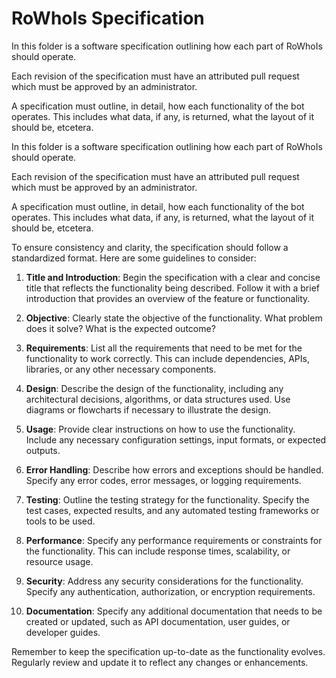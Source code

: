 # RoWhoIs Specification

In this folder is a software specification outlining how each part of RoWhoIs should operate.

Each revision of the specification must have an attributed pull request which must be approved by an administrator.

A specification must outline, in detail, how each functionality of the bot operates. This includes what data, if any, is returned, what the layout of it should be, etcetera.


In this folder is a software specification outlining how each part of RoWhoIs should operate.

Each revision of the specification must have an attributed pull request which must be approved by an administrator.

A specification must outline, in detail, how each functionality of the bot operates. This includes what data, if any, is returned, what the layout of it should be, etcetera.

To ensure consistency and clarity, the specification should follow a standardized format. Here are some guidelines to consider:

1. **Title and Introduction**: Begin the specification with a clear and concise title that reflects the functionality being described. Follow it with a brief introduction that provides an overview of the feature or functionality.

2. **Objective**: Clearly state the objective of the functionality. What problem does it solve? What is the expected outcome?

3. **Requirements**: List all the requirements that need to be met for the functionality to work correctly. This can include dependencies, APIs, libraries, or any other necessary components.

4. **Design**: Describe the design of the functionality, including any architectural decisions, algorithms, or data structures used. Use diagrams or flowcharts if necessary to illustrate the design.

5. **Usage**: Provide clear instructions on how to use the functionality. Include any necessary configuration settings, input formats, or expected outputs.

6. **Error Handling**: Describe how errors and exceptions should be handled. Specify any error codes, error messages, or logging requirements.

7. **Testing**: Outline the testing strategy for the functionality. Specify the test cases, expected results, and any automated testing frameworks or tools to be used.

8. **Performance**: Specify any performance requirements or constraints for the functionality. This can include response times, scalability, or resource usage.

9. **Security**: Address any security considerations for the functionality. Specify any authentication, authorization, or encryption requirements.

10. **Documentation**: Specify any additional documentation that needs to be created or updated, such as API documentation, user guides, or developer guides.

Remember to keep the specification up-to-date as the functionality evolves. Regularly review and update it to reflect any changes or enhancements.
